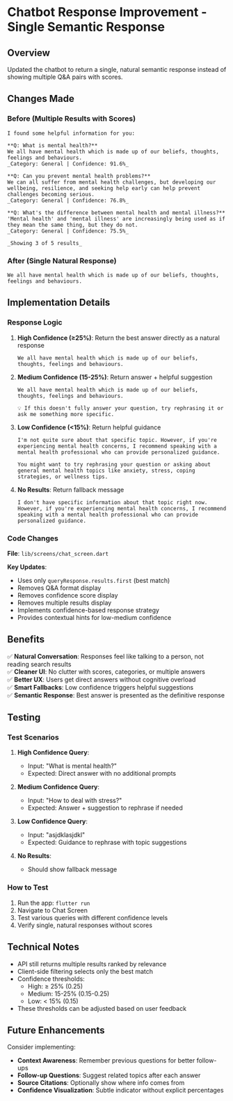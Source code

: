 # Chatbot Response Improvement - Single Semantic Response

## Overview
Updated the chatbot to return a single, natural semantic response instead of showing multiple Q&A pairs with scores.

## Changes Made

### Before (Multiple Results with Scores)
```
I found some helpful information for you:

**Q: What is mental health?**
We all have mental health which is made up of our beliefs, thoughts, feelings and behaviours.
_Category: General | Confidence: 91.6%_

**Q: Can you prevent mental health problems?**
We can all suffer from mental health challenges, but developing our wellbeing, resilience, and seeking help early can help prevent challenges becoming serious.
_Category: General | Confidence: 76.8%_

**Q: What's the difference between mental health and mental illness?**
'Mental health' and 'mental illness' are increasingly being used as if they mean the same thing, but they do not.
_Category: General | Confidence: 75.5%_

_Showing 3 of 5 results_
```

### After (Single Natural Response)
```
We all have mental health which is made up of our beliefs, thoughts, feelings and behaviours.
```

## Implementation Details

### Response Logic

1. **High Confidence (≥25%)**: Return the best answer directly as a natural response
   ```
   We all have mental health which is made up of our beliefs, thoughts, feelings and behaviours.
   ```

2. **Medium Confidence (15-25%)**: Return answer + helpful suggestion
   ```
   We all have mental health which is made up of our beliefs, thoughts, feelings and behaviours.
   
   💡 If this doesn't fully answer your question, try rephrasing it or ask me something more specific.
   ```

3. **Low Confidence (<15%)**: Return helpful guidance
   ```
   I'm not quite sure about that specific topic. However, if you're experiencing mental health concerns, I recommend speaking with a mental health professional who can provide personalized guidance.
   
   You might want to try rephrasing your question or asking about general mental health topics like anxiety, stress, coping strategies, or wellness tips.
   ```

4. **No Results**: Return fallback message
   ```
   I don't have specific information about that topic right now. However, if you're experiencing mental health concerns, I recommend speaking with a mental health professional who can provide personalized guidance.
   ```

### Code Changes

**File**: `lib/screens/chat_screen.dart`

**Key Updates**:
- Uses only `queryResponse.results.first` (best match)
- Removes Q&A format display
- Removes confidence score display
- Removes multiple results display
- Implements confidence-based response strategy
- Provides contextual hints for low-medium confidence

## Benefits

✅ **Natural Conversation**: Responses feel like talking to a person, not reading search results  
✅ **Cleaner UI**: No clutter with scores, categories, or multiple answers  
✅ **Better UX**: Users get direct answers without cognitive overload  
✅ **Smart Fallbacks**: Low confidence triggers helpful suggestions  
✅ **Semantic Response**: Best answer is presented as the definitive response  

## Testing

### Test Scenarios

1. **High Confidence Query**:
   - Input: "What is mental health?"
   - Expected: Direct answer with no additional prompts

2. **Medium Confidence Query**:
   - Input: "How to deal with stress?"
   - Expected: Answer + suggestion to rephrase if needed

3. **Low Confidence Query**:
   - Input: "asjdklasjdkl"
   - Expected: Guidance to rephrase with topic suggestions

4. **No Results**:
   - Should show fallback message

### How to Test

1. Run the app: `flutter run`
2. Navigate to Chat Screen
3. Test various queries with different confidence levels
4. Verify single, natural responses without scores

## Technical Notes

- API still returns multiple results ranked by relevance
- Client-side filtering selects only the best match
- Confidence thresholds:
  - High: ≥ 25% (0.25)
  - Medium: 15-25% (0.15-0.25)
  - Low: < 15% (0.15)
- These thresholds can be adjusted based on user feedback

## Future Enhancements

Consider implementing:
- **Context Awareness**: Remember previous questions for better follow-ups
- **Follow-up Questions**: Suggest related topics after each answer
- **Source Citations**: Optionally show where info comes from
- **Confidence Visualization**: Subtle indicator without explicit percentages
